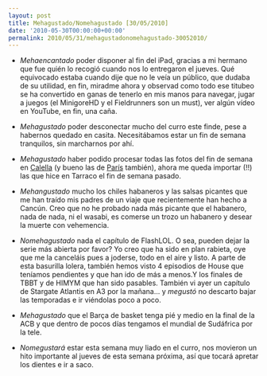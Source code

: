 ```yaml
---
layout: post
title: Mehagustado/Nomehagustado [30/05/2010]
date: '2010-05-30T00:00:00+00:00'
permalink: 2010/05/31/mehagustadonomehagustado-30052010/
---
```

- *Mehaencantado* poder disponer al fin del iPad, gracias a mi hermano que fue quién lo recogió cuando nos lo entregaron el jueves. Qué equivocado estaba cuando dije que no le veía un público, que dudaba de su utilidad, en fin, miradme ahora y observad como todo ese titubeo se ha convertido en ganas de tenerlo en mis manos para navegar, jugar a juegos (el MinigoreHD y el Fieldrunners son un must), ver algún vídeo en YouTube, en fin, una caña.

- *Mehagustado* poder desconectar mucho del curro este finde, pese a habernos quedado en casita. Necesitábamos estar un fin de semana tranquilos, sin marcharnos por ahí.

- *Mehagustado* haber podido procesar todas las fotos del fin de semana en [Calella](http://www.flickr.com/photos/savior1980/sets/72157624082781890/) (y bueno las de [París](http://www.flickr.com/photos/savior1980/sets/72157624113168438/) también), ahora me queda importar (!!) las que hice en Tarraco el fin de semana pasado. 

- *Mehangustado* mucho los chiles habaneros y las salsas picantes que me han traído mis padres de un viaje que recientemente han hecho a Cancún. Creo que no he probado nada más picante que el habanero, nada de nada, ni el wasabi, es comerse un trozo un habanero y desear la muerte con vehemencia.

- *Nomehagustado* nada el capítulo de FlashLOL. O sea, pueden dejar la serie más abierta por favor? Yo creo que ha sido en plan rabieta, oye que me la canceláis pues a joderse, todo en el aire y listo. A parte de esta basurilla lolera, también hemos visto 4 episodios de House que teníamos pendientes y que han ido de más a menos.Y los finales de TBBT y de HIMYM que han sido pasables. También vi ayer un capítulo de Stargate Atlantis en A3 por la mañana... y *megustó* no descarto bajar las temporadas e ir viéndolas poco a poco.

- *Mehagustado* que el Barça de basket tenga pié y medio en la final de la ACB y que dentro de pocos días tengamos el mundial de Sudáfrica por la tele.

- *Nomegustará* estar esta semana muy liado en el curro, nos movieron un hito importante al jueves de esta semana próxima, así que tocará apretar los dientes e ir a saco.
